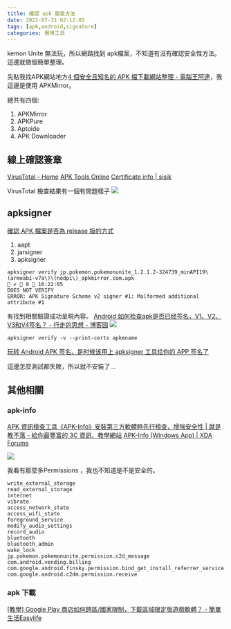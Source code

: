 ```yaml
---
title: 確認 apk 簽章方法
date: 2022-07-31 02:12:03
tags: [apk,android,signature]
categories: 實用工具
---
```


kemon Unite 無法玩，所以網路找到 apk檔案，不知道有沒有確認安全性方法。這邊就做個簡單整理。

先貼我找APK網站地方[4 個安全且知名的 APK 檔下載網站整理 - 電腦王阿達](https://www.kocpc.com.tw/archives/319405)，我這邊是使用 APKMirror。

總共有四個:
1. APKMirror
2. APKPure
3. Aptoide
4. APK Downloader



<!--more-->


## 線上確認簽章


[VirusTotal - Home](https://www.virustotal.com/gui/home/upload)
[APK Tools Online](https://apk.tools/tools/apk-verification/)
[Certificate info | sisik](https://sisik.eu/cert)

VirusTotal 檢查結果有一個有問題樣子
![](https://i.imgur.com/lbwuwOp.png)


## apksigner


[確認 APK 檔案是否為 release 版的方式](https://hulkyang.blogspot.com/2020/08/apk-release.html)
1. aapt
2. jarsigner
3. apksigner

```
apksigner verify jp.pokemon.pokemonunite_1.2.1.2-324739_minAPI19\(armeabi-v7a\)\(nodpi\)_apkmirror.com.apk                                                                     ✔  8  16:22:05 
DOES NOT VERIFY
ERROR: APK Signature Scheme v2 signer #1: Malformed additional attribute #1
```

有找到相關驗證成功呈現內容。
[Android 如何检查apk是否已经签名，V1、V2、V3和V4签名？ - 行走的思想 - 博客园](https://www.cnblogs.com/onelikeone/p/15010397.html)
![](https://i.imgur.com/WXO2QXe.png)

```
apksigner verify -v --print-certs apkmname
```



[玩转 Android APK 签名，是时候该用上 apksigner 工具给你的 APP 签名了](https://bin.zmide.com/?p=879)


這邊怎麼測試都失敗，所以就不安裝了...

## 其他相關

### apk-info


[APK 資訊檢查工具《APK-Info》安裝第三方軟體時先行檢查，增強安全性 | 就是教不落 - 給你最豐富的 3C 資訊、教學網站](https://steachs.com/archives/3282?fbclid=IwAR1uqDC6mVFIsHETRPF0VFXSFk6TIOq9mEdduutX-KHqZJnQO6beqXAYJhw)
[APK-Info (Windows App) | XDA Forums](https://forum.xda-developers.com/t/apk-info-windows-app.2359373/)

![](https://i.imgur.com/vC1iWAi.png)

我看有那麼多Permissions ，我也不知道是不是安全的。



```
write_external_storage
read_external_storage
internet
vibrate
access_network_state
access_wifi_state
foreground_service
modify_audio_settings
record_audio
bluetooth
bluetooth_admin
wake_lock
jp.pokemon.pokemonunite.permission.c2d_message
com.android.vending.billing
com.google.android.finsky.permission.bind_get_install_referrer_service
com.google.android.c2dm.permission.receive

```


### apk 下載

[[教學] Google Play 商店如何跨區/國家限制，下載區域限定版遊戲軟體？ - 簡單生活Easylife](https://sofun.tw/google-play-account-country/)